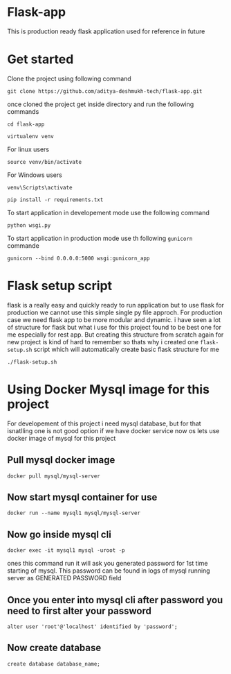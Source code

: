 # Flask-app
This is production ready flask application used for reference in future

# Get started
Clone the project using following command

```git clone https://github.com/aditya-deshmukh-tech/flask-app.git```

once cloned the project get inside directory and run the following commands

```cd flask-app```

```virtualenv venv```

For linux users

```source venv/bin/activate```

For Windows users

```venv\Scripts\activate```

```pip install -r requirements.txt```

To start application in developement mode use the following command

```python wsgi.py```

To start application in production mode use th following ``gunicorn`` commande

```gunicorn --bind 0.0.0.0:5000 wsgi:gunicorn_app```

# Flask setup script
flask is a really easy and quickly ready to run application but to use flask for production we cannot use this simple single py file approch.
For production case we need flask app to be more modular and dynamic.
i have seen a lot of structure for flask but what i use for this project found to be best one for me especially for rest app.
But creating this structure from scratch again for new project is kind of hard to remember so thats why i created one ``flask-setup.sh`` script which will automatically create basic flask structure for me

```./flask-setup.sh```

# Using Docker Mysql image for this project
For developement of this project i need mysql database, but for that isnatlling one is not good option if we have docker service now os lets use docker image of mysql for this project

## Pull mysql docker image

```docker pull mysql/mysql-server```

## Now start mysql container for use

```docker run --name mysql1 mysql/mysql-server```

## Now go inside mysql cli

```docker exec -it mysql1 mysql -uroot -p```

ones this command run it will ask you generated password for 1st time starting of mysql. This password can be found in logs of mysql running server as GENERATED PASSWORD field

## Once you enter into mysql cli after password you need to first alter your password 

```alter user 'root'@'localhost' identified by 'password';```

## Now create database
```create database database_name;```